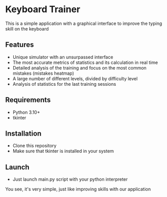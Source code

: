 # Keyboard Trainer
This is a simple application with a graphical interface to improve the typing skill on the keyboard

## Features
- Unique simulator with an unsurpassed interface
- The most accurate metrics of statistics and its calculation in real time
- Detailed analysis of the training and focus on the most common mistakes (mistakes heatmap)
- A large number of different levels, divided by difficulty level
- Analysis of statistics for the last training sessions

## Requirements
- Python 3.10+
- tkinter

## Installation
- Clone this repository
- Make sure that tkinter is installed in your system

## Launch
- Just launch main.py script with your python interpreter

You see, it's very simple, just like improving skills with our application